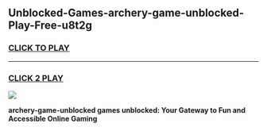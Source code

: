 
## Unblocked-Games-archery-game-unblocked-Play-Free-u8t2g
<h3>
<a href="https://premium76.site?title=archery-game-unblocked&ref=18A1">CLICK TO PLAY</a></h3>
<hr>

<h3>
<a href="https://premium76.site?title=archery-game-unblocked&ref=18A1">CLICK 2 PLAY</a>
  
</h3>

<a href="https://premium76.site?title=archery-game-unblocked&ref=18A1"><img src="https://clearcache.store/games.png"></a>


**archery-game-unblocked games unblocked: Your Gateway to Fun and Accessible Online Gaming**

